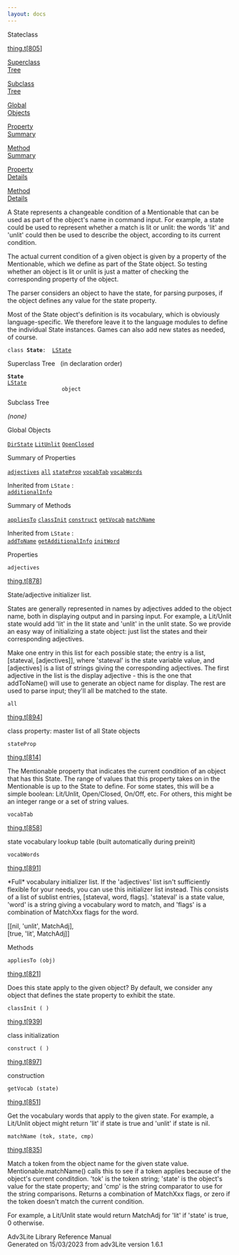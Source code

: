 ```yaml
---
layout: docs
---
```

<span class="title">State</span><span class="type">class</span>

[thing.t](../file/thing.t.html)\[[805](../source/thing.t.html#805)\]

[Superclass  
Tree](#_SuperClassTree_)

[Subclass  
Tree](#_SubClassTree_)

[Global  
Objects](#_ObjectSummary_)

[Property  
Summary](#_PropSummary_)

[Method  
Summary](#_MethodSummary_)

[Property  
Details](#_Properties_)

[Method  
Details](#_Methods_)



A State represents a changeable condition of a Mentionable that can be
used as part of the object's name in command input. For example, a state
could be used to represent whether a match is lit or unlit: the words
'lit' and 'unlit' could then be used to describe the object, according
to its current condition.

The actual current condition of a given object is given by a property of
the Mentionable, which we define as part of the State object. So testing
whether an object is lit or unlit is just a matter of checking the
corresponding property of the object.

The parser considers an object to have the state, for parsing purposes,
if the object defines any value for the state property.

Most of the State object's definition is its vocabulary, which is
obviously language-specific. We therefore leave it to the language
modules to define the individual State instances. Games can also add new
states as needed, of course.

`class `**`State`**` :   `[`LState`](../object/LState.html)



<span id="_SuperClassTree_"></span>



<span class="hdln">Superclass Tree</span>   (in declaration order)



**`State`**  
[`LState`](../object/LState.html)  
`                 object`  
<span id="_SubClassTree_"></span>



<span class="hdln">Subclass Tree</span>  



*(none)* <span id="_ObjectSummary_"></span>



<span class="hdln">Global Objects</span>  



[`DirState`](../object/DirState.html) [`LitUnlit`](../object/LitUnlit.html) [`OpenClosed`](../object/OpenClosed.html)
<span id="_PropSummary_"></span>



<span class="hdln">Summary of Properties</span>  



[`adjectives`](#adjectives) [`all`](#all) [`stateProp`](#stateProp) [`vocabTab`](#vocabTab) [`vocabWords`](#vocabWords)

Inherited from `LState` :  
[`additionalInfo`](../object/LState.html#additionalInfo)

<span id="_MethodSummary_"></span>



<span class="hdln">Summary of Methods</span>  



[`appliesTo`](#appliesTo) [`classInit`](#classInit) [`construct`](#construct) [`getVocab`](#getVocab) [`matchName`](#matchName)

Inherited from `LState` :  
[`addToName`](../object/LState.html#addToName) [`getAdditionalInfo`](../object/LState.html#getAdditionalInfo) [`initWord`](../object/LState.html#initWord)

<span id="_Properties_"></span>



<span class="hdln">Properties</span>  



<span id="adjectives"></span>

`adjectives`

[thing.t](../file/thing.t.html)\[[878](../source/thing.t.html#878)\]



State/adjective initializer list.

States are generally represented in names by adjectives added to the
object name, both in displaying output and in parsing input. For
example, a Lit/Unlit state would add 'lit' in the lit state and 'unlit'
in the unlit state. So we provide an easy way of initializing a state
object: just list the states and their corresponding adjectives.

Make one entry in this list for each possible state; the entry is a
list, \[stateval, \[adjectives\]\], where 'stateval' is the state
variable value, and \[adjectives\] is a list of strings giving the
corresponding adjectives. The first adjective in the list is the display
adjective - this is the one that addToName() will use to generate an
object name for display. The rest are used to parse input; they'll all
be matched to the state.



<span id="all"></span>

`all`

[thing.t](../file/thing.t.html)\[[894](../source/thing.t.html#894)\]



class property: master list of all State objects



<span id="stateProp"></span>

`stateProp`

[thing.t](../file/thing.t.html)\[[814](../source/thing.t.html#814)\]



The Mentionable property that indicates the current condition of an
object that has this State. The range of values that this property takes
on in the Mentionable is up to the State to define. For some states,
this will be a simple boolean: Lit/Unlit, Open/Closed, On/Off, etc. For
others, this might be an integer range or a set of string values.



<span id="vocabTab"></span>

`vocabTab`

[thing.t](../file/thing.t.html)\[[858](../source/thing.t.html#858)\]



state vocabulary lookup table (built automatically during preinit)



<span id="vocabWords"></span>

`vocabWords`

[thing.t](../file/thing.t.html)\[[891](../source/thing.t.html#891)\]



\*Full\* vocabulary initializer list. If the 'adjectives' list isn't
sufficiently flexible for your needs, you can use this initializer list
instead. This consists of a list of sublist entries, \[stateval, word,
flags\]. 'stateval' is a state value, 'word' is a string giving a
vocabulary word to match, and 'flags' is a combination of MatchXxx flags
for the word.

  
\[\[nil, 'unlit', MatchAdj\],  
\[true, 'lit', MatchAdj\]\]



<span id="_Methods_"></span>



<span class="hdln">Methods</span>  



<span id="appliesTo"></span>

`appliesTo (obj)`

[thing.t](../file/thing.t.html)\[[821](../source/thing.t.html#821)\]



Does this state apply to the given object? By default, we consider any
object that defines the state property to exhibit the state.



<span id="classInit"></span>

`classInit ( )`

[thing.t](../file/thing.t.html)\[[939](../source/thing.t.html#939)\]



class initialization



<span id="construct"></span>

`construct ( )`

[thing.t](../file/thing.t.html)\[[897](../source/thing.t.html#897)\]



construction



<span id="getVocab"></span>

`getVocab (state)`

[thing.t](../file/thing.t.html)\[[851](../source/thing.t.html#851)\]



Get the vocabulary words that apply to the given state. For example, a
Lit/Unlit object might return 'lit' if state is true and 'unlit' if
state is nil.



<span id="matchName"></span>

`matchName (tok, state, cmp)`

[thing.t](../file/thing.t.html)\[[835](../source/thing.t.html#835)\]



Match a token from the object name for the given state value.
Mentionable.matchName() calls this to see if a token applies because of
the object's current conditdion. 'tok' is the token string; 'state' is
the object's value for the state property; and 'cmp' is the string
comparator to use for the string comparisons. Returns a combination of
MatchXxx flags, or zero if the token doesn't match the current
condition.

For example, a Lit/Unlit state would return MatchAdj for 'lit' if
'state' is true, 0 otherwise.





Adv3Lite Library Reference Manual  
Generated on 15/03/2023 from adv3Lite version 1.6.1


